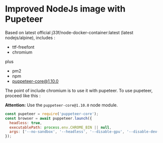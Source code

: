 # Improved NodeJs image with Pupeteer

Based on latest official j33f/node-docker-container:latest (latest nodejs/alpine), includes : 
- ttf-freefont 
- chromium

plus
- pm2
- npm
- puppeteer-core@1.10.0

The point of include chromium is to use it with pupeteer. To use pupeteer, proceed like this : 

**Attention:** Use the `puppeteer-core@1.10.0` node module.
```js
const pupeteer = require('puppeteer-core'); 
const browser = await puppeteer.launch({
  headless: true,
  executablePath: process.env.CHROME_BIN || null,
  args: ['--no-sandbox', '--headless', '--disable-gpu', '--disable-dev-shm-usage']
});
```
